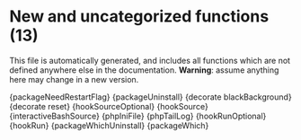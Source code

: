 # New and uncategorized functions (13)

This file is automatically generated, and includes all functions which are not defined anywhere else in the documentation. **Warning**: assume anything here may change in a new version.

{packageNeedRestartFlag}
{packageUninstall}
{decorate blackBackground}
{decorate reset}
{hookSourceOptional}
{hookSource}
{interactiveBashSource}
{phpIniFile}
{phpTailLog}
{hookRunOptional}
{hookRun}
{packageWhichUninstall}
{packageWhich}
